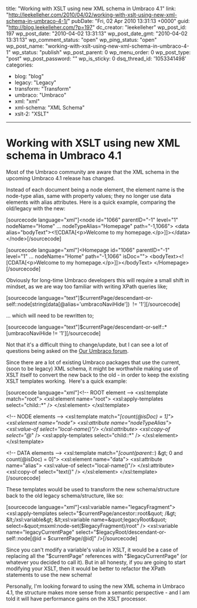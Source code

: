 title: "Working with XSLT using new XML schema in Umbraco 4.1"
link: "http://leekelleher.com/2010/04/02/working-with-xslt-using-new-xml-schema-in-umbraco-4-1/"
pubDate: "Fri, 02 Apr 2010 13:31:13 +0000"
guid: "http://blog.leekelleher.com/?p=197"
dc_creator: "leekelleher"
wp_post_id: 197
wp_post_date: "2010-04-02 13:31:13"
wp_post_date_gmt: "2010-04-02 13:31:13"
wp_comment_status: "open"
wp_ping_status: "open"
wp_post_name: "working-with-xslt-using-new-xml-schema-in-umbraco-4-1"
wp_status: "publish"
wp_post_parent: 0
wp_menu_order: 0
wp_post_type: "post"
wp_post_password: ""
wp_is_sticky: 0
dsq_thread_id: '1053341498'
categories:
  - blog: "blog"
  - legacy: "Legacy"
  - transform: "Transform"
  - umbraco: "Umbraco"
  - xml: "xml"
  - xml-schema: "XML Schema"
  - xslt-2: "XSLT"

---

# Working with XSLT using new XML schema in Umbraco 4.1

Most of the Umbraco community are aware that the XML schema in the upcoming Umbraco 4.1 release has changed.

Instead of each document being a node element, the element name is the node-type alias, same with property values; they no longer use data elements with alias attributes. Here is a quick example, comparing the old/legacy with the new:

[sourcecode language="xml"]&lt;node id=&quot;1066&quot; parentID=&quot;-1&quot; level=&quot;1&quot; nodeName=&quot;Home&quot; ... nodeTypeAlias=&quot;Homepage&quot; path=&quot;-1,1066&quot;&gt;
	&lt;data alias=&quot;bodyText&quot;&gt;&lt;![CDATA[&lt;p&gt;Welcome to my homepage.&lt;/p&gt;]]&gt;&lt;/data&gt;
&lt;/node&gt;[/sourcecode]

[sourcecode language="xml"]&lt;Homepage id=&quot;1066&quot; parentID=&quot;-1&quot; level=&quot;1&quot; ... nodeName=&quot;Home&quot; path=&quot;-1,1066&quot; isDoc=&quot;&quot;&gt;
    &lt;bodyText&gt;&lt;![CDATA[&lt;p&gt;Welcome to my homepage.&lt;/p&gt;]]&gt;&lt;/bodyText&gt;
&lt;/Homepage&gt;[/sourcecode]

Obviously for long-time Umbraco developers this will require a small shift in mindset, as we are way too familiar with writing XPath queries like;

[sourcecode language="text"]$currentPage/descendant-or-self::node[string(data[@alias='umbracoNaviHide'])  != '1'][/sourcecode]

... which will need to be rewritten to;

[sourcecode language="text"]$currentPage/descendant-or-self::*[umbracoNaviHide != '1'][/sourcecode]

Not that it's a difficult thing to change/update, but I can see a lot of questions being asked on the <a href="http://our.umbraco.org/">Our Umbraco forum</a>.

Since there are a lot of existing Umbraco packages that use the current, (soon to be legacy) XML schema, it might be worthwhile making use of XSLT itself to convert the new back to the old - in order to keep the existing XSLT templates working.  Here's a quick example:

[sourcecode language="xml"]&lt;!-- ROOT element --&gt;
&lt;xsl:template match=&quot;root&quot;&gt;
	&lt;xsl:element name=&quot;root&quot;&gt;
		&lt;xsl:apply-templates select=&quot;child::*&quot; /&gt;
	&lt;/xsl:element&gt;
&lt;/xsl:template&gt;

&lt;!-- NODE elements --&gt;
&lt;xsl:template match=&quot;*[count(@isDoc) = 1]&quot;&gt;
	&lt;xsl:element name=&quot;node&quot;&gt;
		&lt;xsl:attribute name=&quot;nodeTypeAlias&quot;&gt;
			&lt;xsl:value-of select=&quot;local-name()&quot;/&gt;
		&lt;/xsl:attribute&gt;
		&lt;xsl:copy-of select=&quot;@*&quot; /&gt;
		&lt;xsl:apply-templates select=&quot;child::*&quot; /&gt;
	&lt;/xsl:element&gt;
&lt;/xsl:template&gt;

&lt;!-- DATA elements --&gt;
&lt;xsl:template match=&quot;*[count(parent::*) &amp;gt; 0 and count(@isDoc) = 0]&quot;&gt;
	&lt;xsl:element name=&quot;data&quot;&gt;
		&lt;xsl:attribute name=&quot;alias&quot;&gt;
			&lt;xsl:value-of select=&quot;local-name()&quot;/&gt;
		&lt;/xsl:attribute&gt;
		&lt;xsl:copy-of select=&quot;text()&quot; /&gt;
	&lt;/xsl:element&gt;
&lt;/xsl:template&gt;[/sourcecode]

These templates would be used to transform the new schema/structure back to the old legacy schema/structure, like so:

[sourcecode language="xml"]&lt;xsl:variable name=&quot;legacyFragment&quot;&gt;
	&lt;xsl:apply-templates select=&quot;$currentPage/ancestor::root&quot; /&gt;
&lt;/xsl:variable&gt;
&lt;xsl:variable name=&quot;legacyRoot&quot; select=&quot;msxml:node-set($legacyFragment)/root&quot; /&gt;
&lt;xsl:variable name=&quot;legacyCurrentPage&quot; select=&quot;$legacyRoot/descendant-or-self::node[@id = $currentPage/@id]&quot; /&gt;[/sourcecode]

Since you can't modify a variable's value in XSLT, it would be a case of replacing all the "$currentPage" references with "$legacyCurrentPage" (or whatever you decided to call it).   But in all honesty, if you are going to start modifying your XSLT, then it would be better to refactor the XPath statements to use the new schema!

Personally, I'm looking forward to using the new XML schema in Umbraco 4.1, the structure makes more sense from a semantic perspective - and I am told it will have performance gains on the XSLT processor.